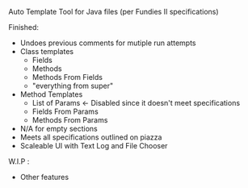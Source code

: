 Auto Template Tool for Java files (per Fundies II specifications)

Finished:
- Undoes previous comments for mutiple run attempts
- Class templates
	* Fields
	* Methods
	* Methods From Fields
	* "everything from super"
- Method Templates
	* List of Params <- Disabled since it doesn't meet specifications
	* Fields From Params
	* Methods From Params
- N/A for empty sections
- Meets all specifications outlined on piazza
- Scaleable UI with Text Log and File Chooser

W.I.P :
- Other features

